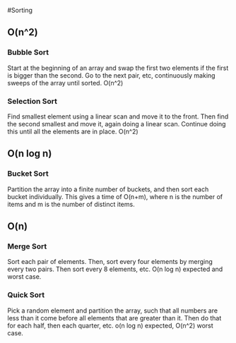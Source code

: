 #Sorting

## O(n^2)

### Bubble Sort
Start at the beginning of an array and swap the first two elements if the first is bigger than the second. Go to the next pair, etc, continuously making sweeps of the array until sorted.
O(n^2)

### Selection Sort
Find smallest element using a linear scan and move it to the front. Then find the second smallest and move it, again doing a linear scan. Continue doing this until all the elements are in place. O(n^2)


## O(n log n)

### Bucket Sort
Partition the array into a finite number of buckets, and then sort each bucket individually. This gives a time of O(n+m), where n is the number of items and m is the number of distinct items.

## O(n)

### Merge Sort
Sort each pair of elements. Then, sort every four elements by merging every two pairs. Then sort every 8 elements, etc. O(n log n) expected and worst case.

### Quick Sort
Pick a random element and partition the array, such that all numbers are less than it come before all elements that are greater than it. Then do that for each half, then each quarter, etc. o(n log n) expected, O(n^2) worst case.
